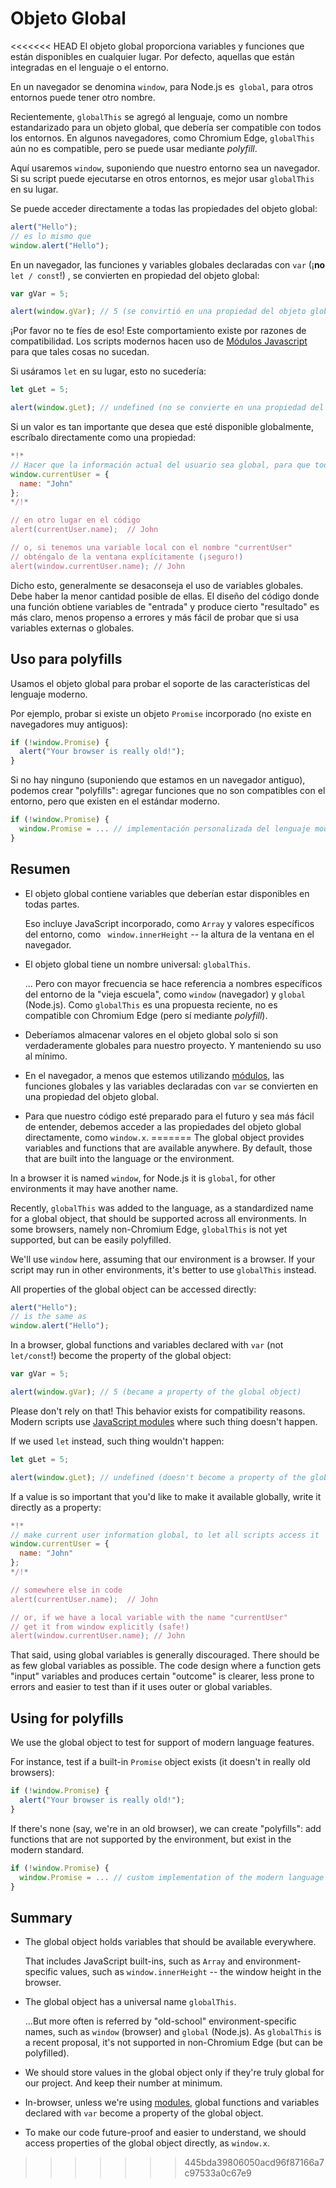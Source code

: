 
# Objeto Global

<<<<<<< HEAD
El objeto global proporciona variables y funciones que están disponibles en cualquier lugar. Por defecto, aquellas que están integradas en el lenguaje o el entorno.

En un navegador se denomina `window`, para Node.js es` global`, para otros entornos puede tener otro nombre.

Recientemente, `globalThis` se agregó al lenguaje, como un nombre estandarizado para un objeto global, que debería ser compatible con todos los entornos. En algunos navegadores, como Chromium Edge, `globalThis` aún no es compatible, pero se puede usar mediante *polyfill*.

Aquí usaremos `window`, suponiendo que nuestro entorno sea un navegador. Si su script puede ejecutarse en otros entornos, es mejor usar `globalThis` en su lugar.

Se puede acceder directamente a todas las propiedades del objeto global:

```js run
alert("Hello");
// es lo mismo que
window.alert("Hello");
```

En un navegador, las funciones y variables globales declaradas con `var` (¡**no**` let / const`!) , se convierten en propiedad del objeto global:

```js run untrusted refresh
var gVar = 5;

alert(window.gVar); // 5 (se convirtió en una propiedad del objeto global)
```

¡Por favor no te fíes de eso! Este comportamiento existe por razones de compatibilidad. Los scripts modernos hacen uso de [Módulos Javascript](info:modules) para que tales cosas no sucedan.

Si usáramos `let` en su lugar, esto no sucedería:

```js run untrusted refresh
let gLet = 5;

alert(window.gLet); // undefined (no se convierte en una propiedad del objeto global)
```

Si un valor es tan importante que desea que esté disponible globalmente, escríbalo directamente como una propiedad:

```js run
*!*
// Hacer que la información actual del usuario sea global, para que todos los scripts puedan acceder a ella
window.currentUser = {
  name: "John"
};
*/!*

// en otro lugar en el código
alert(currentUser.name);  // John

// o, si tenemos una variable local con el nombre "currentUser"
// obténgalo de la ventana explícitamente (¡seguro!)
alert(window.currentUser.name); // John
```

Dicho esto, generalmente se desaconseja el uso de variables globales. Debe haber la menor cantidad posible de ellas. El diseño del código donde una función obtiene variables de "entrada" y produce cierto "resultado" es más claro, menos propenso a errores y más fácil de probar que si usa variables externas o globales.

## Uso para polyfills

Usamos el objeto global para probar el soporte de las características del lenguaje moderno.

Por ejemplo, probar si existe un objeto `Promise` incorporado (no existe en navegadores muy antiguos):

```js run
if (!window.Promise) {
  alert("Your browser is really old!");
}
```

Si no hay ninguno (suponiendo que estamos en un navegador antiguo), podemos crear "polyfills": agregar funciones que no son compatibles con el entorno, pero que existen en el estándar moderno.

```js run
if (!window.Promise) {
  window.Promise = ... // implementación personalizada del lenguaje moderno
}
```

## Resumen

- El objeto global contiene variables que deberían estar disponibles en todas partes.

    Eso incluye JavaScript incorporado, como `Array` y valores específicos del entorno, como ` window.innerHeight` -- la altura de la ventana en el navegador.

- El objeto global tiene un nombre universal: `globalThis`.

    ... Pero con mayor frecuencia se hace referencia a nombres específicos del entorno de la "vieja escuela", como `window` (navegador) y `global` (Node.js). Como `globalThis` es una propuesta reciente, no es compatible con Chromium Edge (pero sí mediante *polyfill*).

- Deberíamos almacenar valores en el objeto global solo si son verdaderamente globales para nuestro proyecto. Y manteniendo  su uso al mínimo.
- En el navegador, a menos que estemos utilizando [módulos](info:modules), las funciones globales y las variables declaradas con `var` se convierten en una propiedad del objeto global.
- Para que nuestro código esté preparado para el futuro y sea más fácil de entender, debemos acceder a las propiedades del objeto global directamente, como `window.x`.
=======
The global object provides variables and functions that are available anywhere. By default, those that are built into the language or the environment.

In a browser it is named `window`, for Node.js it is `global`, for other environments it may have another name.

Recently, `globalThis` was added to the language, as a standardized name for a global object, that should be supported across all environments. In some browsers, namely non-Chromium Edge, `globalThis` is not yet supported, but can be easily polyfilled.

We'll use `window` here, assuming that our environment is a browser. If your script may run in other environments, it's better to use `globalThis` instead.

All properties of the global object can be accessed directly:

```js run
alert("Hello");
// is the same as
window.alert("Hello");
```

In a browser, global functions and variables declared with `var` (not `let/const`!) become the property of the global object:

```js run untrusted refresh
var gVar = 5;

alert(window.gVar); // 5 (became a property of the global object)
```

Please don't rely on that! This behavior exists for compatibility reasons. Modern scripts use [JavaScript modules](info:modules) where such thing doesn't happen.

If we used `let` instead, such thing wouldn't happen:

```js run untrusted refresh
let gLet = 5;

alert(window.gLet); // undefined (doesn't become a property of the global object)
```

If a value is so important that you'd like to make it available globally, write it directly as a property:

```js run
*!*
// make current user information global, to let all scripts access it
window.currentUser = {
  name: "John"
};
*/!*

// somewhere else in code
alert(currentUser.name);  // John

// or, if we have a local variable with the name "currentUser"
// get it from window explicitly (safe!)
alert(window.currentUser.name); // John
```

That said, using global variables is generally discouraged. There should be as few global variables as possible. The code design where a function gets "input" variables and produces certain "outcome" is clearer, less prone to errors and easier to test than if it uses outer or global variables.

## Using for polyfills

We use the global object to test for support of modern language features.

For instance, test if a built-in `Promise` object exists (it doesn't in really old browsers):
```js run
if (!window.Promise) {
  alert("Your browser is really old!");
}
```

If there's none (say, we're in an old browser), we can create "polyfills": add functions that are not supported by the environment, but exist in the modern standard.

```js run
if (!window.Promise) {
  window.Promise = ... // custom implementation of the modern language feature
}
```

## Summary

- The global object holds variables that should be available everywhere.

    That includes JavaScript built-ins, such as `Array` and environment-specific values, such as `window.innerHeight` -- the window height in the browser.
- The global object has a universal name `globalThis`.

    ...But more often is referred by "old-school" environment-specific names, such as `window` (browser) and `global` (Node.js). As `globalThis` is a recent proposal, it's not supported in non-Chromium Edge (but can be polyfilled).
- We should store values in the global object only if they're truly global for our project. And keep their number at minimum.
- In-browser, unless we're using [modules](info:modules), global functions and variables declared with `var` become a property of the global object.
- To make our code future-proof and easier to understand, we should access properties of the global object directly, as `window.x`.
>>>>>>> 445bda39806050acd96f87166a7c97533a0c67e9
